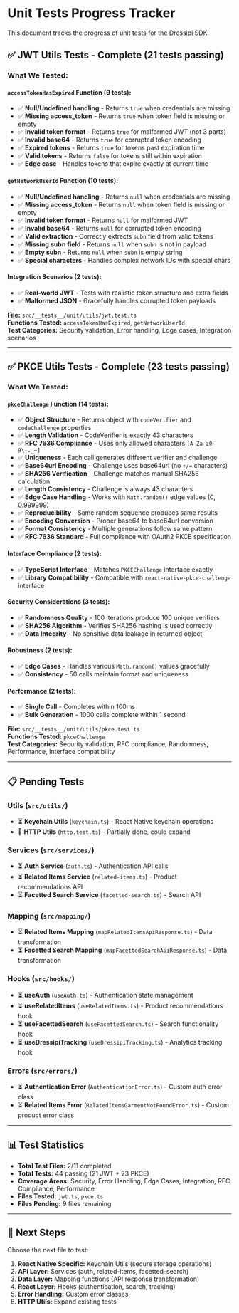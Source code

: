 # Unit Tests Progress Tracker

This document tracks the progress of unit tests for the Dressipi SDK.

## ✅ **JWT Utils Tests - Complete (21 tests passing)**

### **What We Tested:**

#### **`accessTokenHasExpired` Function (9 tests):**

- ✅ **Null/Undefined handling** - Returns `true` when credentials are missing
- ✅ **Missing access_token** - Returns `true` when token field is missing or empty
- ✅ **Invalid token format** - Returns `true` for malformed JWT (not 3 parts)
- ✅ **Invalid base64** - Returns `true` for corrupted token encoding
- ✅ **Expired tokens** - Returns `true` for tokens past expiration time
- ✅ **Valid tokens** - Returns `false` for tokens still within expiration
- ✅ **Edge case** - Handles tokens that expire exactly at current time

#### **`getNetworkUserId` Function (10 tests):**

- ✅ **Null/Undefined handling** - Returns `null` when credentials are missing
- ✅ **Missing access_token** - Returns `null` when token field is missing or empty
- ✅ **Invalid token format** - Returns `null` for malformed JWT
- ✅ **Invalid base64** - Returns `null` for corrupted token encoding
- ✅ **Valid extraction** - Correctly extracts `subn` field from valid tokens
- ✅ **Missing subn field** - Returns `null` when `subn` is not in payload
- ✅ **Empty subn** - Returns `null` when `subn` is empty string
- ✅ **Special characters** - Handles complex network IDs with special chars

#### **Integration Scenarios (2 tests):**

- ✅ **Real-world JWT** - Tests with realistic token structure and extra fields
- ✅ **Malformed JSON** - Gracefully handles corrupted token payloads

**File:** `src/__tests__/unit/utils/jwt.test.ts`  
**Functions Tested:** `accessTokenHasExpired`, `getNetworkUserId`  
**Test Categories:** Security validation, Error handling, Edge cases, Integration scenarios

---

## ✅ **PKCE Utils Tests - Complete (23 tests passing)**

### **What We Tested:**

#### **`pkceChallenge` Function (14 tests):**

- ✅ **Object Structure** - Returns object with `codeVerifier` and `codeChallenge` properties
- ✅ **Length Validation** - CodeVerifier is exactly 43 characters
- ✅ **RFC 7636 Compliance** - Uses only allowed characters `[A-Za-z0-9\-._~]`
- ✅ **Uniqueness** - Each call generates different verifier and challenge
- ✅ **Base64url Encoding** - Challenge uses base64url (no `+/=` characters)
- ✅ **SHA256 Verification** - Challenge matches manual SHA256 calculation
- ✅ **Length Consistency** - Challenge is always 43 characters
- ✅ **Edge Case Handling** - Works with `Math.random()` edge values (0, 0.999999)
- ✅ **Reproducibility** - Same random sequence produces same results
- ✅ **Encoding Conversion** - Proper base64 to base64url conversion
- ✅ **Format Consistency** - Multiple generations follow same pattern
- ✅ **RFC 7636 Standard** - Full compliance with OAuth2 PKCE specification

#### **Interface Compliance (2 tests):**

- ✅ **TypeScript Interface** - Matches `PKCEChallenge` interface exactly
- ✅ **Library Compatibility** - Compatible with `react-native-pkce-challenge` interface

#### **Security Considerations (3 tests):**

- ✅ **Randomness Quality** - 100 iterations produce 100 unique verifiers
- ✅ **SHA256 Algorithm** - Verifies SHA256 hashing is used correctly
- ✅ **Data Integrity** - No sensitive data leakage in returned object

#### **Robustness (2 tests):**

- ✅ **Edge Cases** - Handles various `Math.random()` values gracefully
- ✅ **Consistency** - 50 calls maintain format and uniqueness

#### **Performance (2 tests):**

- ✅ **Single Call** - Completes within 100ms
- ✅ **Bulk Generation** - 1000 calls complete within 1 second

**File:** `src/__tests__/unit/utils/pkce.test.ts`  
**Functions Tested:** `pkceChallenge`  
**Test Categories:** Security validation, RFC compliance, Randomness, Performance, Interface compatibility

---

## 📋 **Pending Tests**

### **Utils (`src/utils/`)**

- ⏳ **Keychain Utils** (`keychain.ts`) - React Native keychain operations
- 🔄 **HTTP Utils** (`http.test.ts`) - Partially done, could expand

### **Services (`src/services/`)**

- ⏳ **Auth Service** (`auth.ts`) - Authentication API calls
- ⏳ **Related Items Service** (`related-items.ts`) - Product recommendations API
- ⏳ **Facetted Search Service** (`facetted-search.ts`) - Search API

### **Mapping (`src/mapping/`)**

- ⏳ **Related Items Mapping** (`mapRelatedItemsApiResponse.ts`) - Data transformation
- ⏳ **Facetted Search Mapping** (`mapFacettedSearchApiResponse.ts`) - Data transformation

### **Hooks (`src/hooks/`)**

- ⏳ **useAuth** (`useAuth.ts`) - Authentication state management
- ⏳ **useRelatedItems** (`useRelatedItems.ts`) - Product recommendations hook
- ⏳ **useFacettedSearch** (`useFacettedSearch.ts`) - Search functionality hook
- ⏳ **useDressipiTracking** (`useDressipiTracking.ts`) - Analytics tracking hook

### **Errors (`src/errors/`)**

- ⏳ **Authentication Error** (`AuthenticationError.ts`) - Custom auth error class
- ⏳ **Related Items Error** (`RelatedItemsGarmentNotFoundError.ts`) - Custom product error class

---

## 📊 **Test Statistics**

- **Total Test Files:** 2/11 completed
- **Total Tests:** 44 passing (21 JWT + 23 PKCE)
- **Coverage Areas:** Security, Error Handling, Edge Cases, Integration, RFC Compliance, Performance
- **Files Tested:** `jwt.ts`, `pkce.ts`
- **Files Pending:** 9 files remaining

---

## 🎯 **Next Steps**

Choose the next file to test:

1. **React Native Specific:** Keychain Utils (secure storage operations)
2. **API Layer:** Services (auth, related-items, facetted-search)
3. **Data Layer:** Mapping functions (API response transformation)
4. **React Layer:** Hooks (authentication, search, tracking)
5. **Error Handling:** Custom error classes
6. **HTTP Utils:** Expand existing tests
